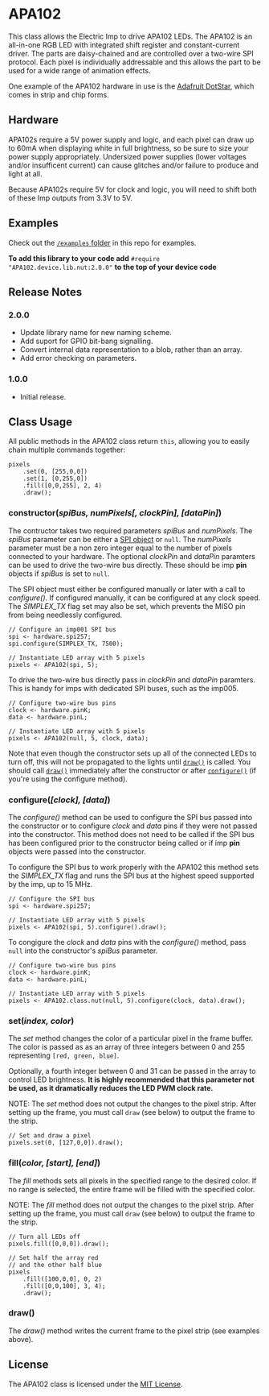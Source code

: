 # APA102

This class allows the Electric Imp to drive APA102 LEDs. The APA102 is an all-in-one RGB LED with integrated shift register and constant-current driver. The parts are daisy-chained and are controlled over a two-wire SPI protocol. Each pixel is individually addressable and this allows the part to be used for a wide range of animation effects.

One example of the APA102 hardware in use is the [Adafruit DotStar](http://www.adafruit.com/categories/340), which comes in strip and chip forms.

## Hardware

APA102s require a 5V power supply and logic, and each pixel can draw up to 60mA when displaying white in full brightness, so be sure to size your power supply appropriately. Undersized power supplies (lower voltages and/or insufficent current) can cause glitches and/or failure to produce and light at all.

Because APA102s require 5V for clock and logic, you will need to shift both of these Imp outputs from 3.3V to 5V.

## Examples

Check out the [`/examples` folder](./examples) in this repo for examples.

**To add this library to your code add** `#require "APA102.device.lib.nut:2.0.0"` **to the top of your device code**

## Release Notes

### 2.0.0

- Update library name for new naming scheme.
- Add suport for GPIO bit-bang signalling.
- Convert internal data representation to a blob, rather than an array.
- Add error checking on parameters.

### 1.0.0

- Initial release.

## Class Usage

All public methods in the APA102 class return `this`, allowing you to easily chain multiple commands together:

```squirrel
pixels
    .set(0, [255,0,0])
    .set(1, [0,255,0])
    .fill([0,0,255], 2, 4)
    .draw();
```

### constructor(*spiBus, numPixels[, clockPin], [dataPin]*)

The contructor takes two required parameters *spiBus* and *numPixels*. The *spiBus* parameter can be either a [SPI object](https://electricimp.com/docs/api/hardware/spi/) or `null`. The *numPixels* parameter must be a non zero integer equal to the number of pixels connected to your hardware. The optional *clockPin* and *dataPin* paramters can be used to drive the two-wire bus directly. These should be imp **pin** objects if *spiBus* is set to `null`.
 
The SPI object must either be configured manually or later with a call to *configure()*. If configured manually, it can be configured at any clock speed. The *SIMPLEX_TX* flag set may also be set, which prevents the MISO pin from being needlessly configured.

```squirrel
// Configure an imp001 SPI bus
spi <- hardware.spi257;
spi.configure(SIMPLEX_TX, 7500);

// Instantiate LED array with 5 pixels
pixels <- APA102(spi, 5);
```

To drive the two-wire bus directly pass in *clockPin* and *dataPin* paramters. This is handy for imps with dedicated SPI buses, such as the imp005.

```squirrel
// Configure two-wire bus pins
clock <- hardware.pinK;
data <- hardware.pinL;

// Instantiate LED array with 5 pixels
pixels <- APA102(null, 5, clock, data);
```

Note that even though the constructor sets up all of the connected LEDs to turn off, this will not be propagated to the lights until [`draw()`](#draw) is called.  You should call [`draw()`](#draw) immediately after the constructor or after [`configure()`](#configure) (if you're using the configure method).

### configure(*[clock], [data]*)

The *configure()* method can be used to configure the SPI bus passed into the constructor or to configure *clock* and *data* pins if they were not passed into the constructor. This method does not need to be called if the SPI bus has been configured prior to the constructor being called or if imp **pin** objects were passed into the constructor.

To configure the SPI bus to work properly with the APA102 this method sets the *SIMPLEX_TX* flag and runs the SPI bus at the highest speed supported by the imp, up to 15 MHz.

```squirrel
// Configure the SPI bus
spi <- hardware.spi257;

// Instantiate LED array with 5 pixels
pixels <- APA102(spi, 5).configure().draw();
```

To congigure the *clock* and *data* pins with the *configure()* method, pass `null` into the constructor's *spiBus* parameter. 

```squirrel
// Configure two-wire bus pins
clock <- hardware.pinK;
data <- hardware.pinL;

// Instantiate LED array with 5 pixels
pixels <- APA102.class.nut(null, 5).configure(clock, data).draw();
```

### set(*index, color*)

The *set* method changes the color of a particular pixel in the frame buffer. The color is passed as as an array of three integers between 0 and 255 representing `[red, green, blue]`.

Optionally, a fourth integer between 0 and 31 can be passed in the array to control LED brightness.  **It is highly recommended that this parameter not be used, as it dramatically reduces the LED PWM clock rate.**

NOTE: The *set* method does not output the changes to the pixel strip. After setting up the frame, you must call `draw` (see below) to output the frame to the strip.

```squirrel
// Set and draw a pixel
pixels.set(0, [127,0,0]).draw();
```

### fill(*color, [start], [end]*)

The *fill* methods sets all pixels in the specified range to the desired color. If no range is selected, the entire frame will be filled with the specified color.

NOTE: The *fill* method does not output the changes to the pixel strip. After setting up the frame, you must call `draw` (see below) to output the frame to the strip.

```squirrel
// Turn all LEDs off
pixels.fill([0,0,0]).draw();
```

```squirrel
// Set half the array red
// and the other half blue
pixels
    .fill([100,0,0], 0, 2)
    .fill([0,0,100], 3, 4);
    .draw();
```

### draw()

The *draw()* method writes the current frame to the pixel strip (see examples above).

## License

The APA102 class is licensed under the [MIT License](./LICENSE).

